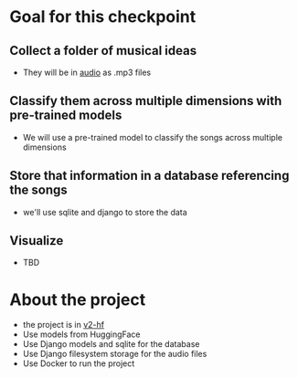 
# Goal for this checkpoint

## Collect a folder of musical ideas
- They will be in [audio](./audio/) as .mp3 files

## Classify them across multiple dimensions with pre-trained models
- We will use a pre-trained model to classify the songs across multiple dimensions

## Store that information in a database referencing the songs
- we'll use sqlite and django to store the data

## Visualize
- TBD


# About the project

- the project is in [v2-hf](./v2-hf/)
- Use models from HuggingFace
- Use Django models and sqlite for the database
- Use Django filesystem storage for the audio files
- Use Docker to run the project
